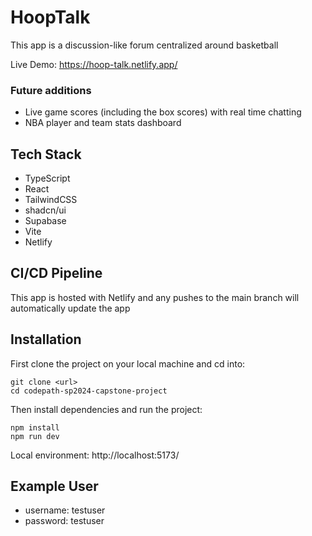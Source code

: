 # HoopTalk

This app is a discussion-like forum centralized around basketball

Live Demo: https://hoop-talk.netlify.app/

### Future additions

- Live game scores (including the box scores) with real time chatting 
- NBA player and team stats dashboard

## Tech Stack

- TypeScript
- React
- TailwindCSS
- shadcn/ui
- Supabase
- Vite
- Netlify

## CI/CD Pipeline

This app is hosted with Netlify and any pushes to the main branch will automatically update the app

## Installation

First clone the project on your local machine and cd into:

```
git clone <url>
cd codepath-sp2024-capstone-project
```

Then install dependencies and run the project:

```
npm install
npm run dev
```

Local environment: http://localhost:5173/

## Example User
- username: testuser
- password: testuser